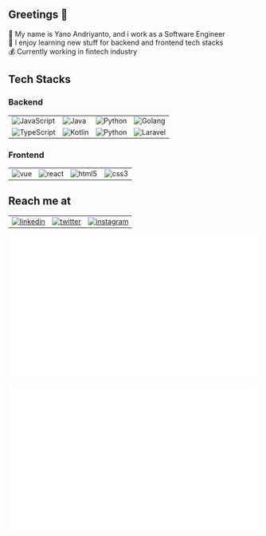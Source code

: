 ## Greetings 👋

   :beginner: My name is Yano Andriyanto, and i work as a Software Engineer  
   :mag_right: I enjoy learning new stuff for backend and frontend tech stacks  
   :moneybag: Currently working in fintech industry  
## Tech Stacks

### Backend
<table>
<tr>
<td><img src="https://edent.github.io/SuperTinyIcons/images/svg/javascript.svg" width="50" title="JavaScript" /></td>
<td><img src="https://edent.github.io/SuperTinyIcons/images/svg/java.svg" width="50" title="Java" /></td>
<td><img src="https://edent.github.io/SuperTinyIcons/images/svg/python.svg" width="50" title="Python" /></td>
<td><img src="https://edent.github.io/SuperTinyIcons/images/svg/go.svg" width="50" title="Golang" /></td>
</tr>
<tr>
<td><img src="https://edent.github.io/SuperTinyIcons/images/svg/typescript.svg" width="50" title="TypeScript" /></td>
<td><img src="https://edent.github.io/SuperTinyIcons/images/svg/kotlin.svg" width="50" title="Kotlin" /></td>
<td><img src="https://edent.github.io/SuperTinyIcons/images/svg/php.svg" width="50" title="Python" /></td>
<td><img src="https://edent.github.io/SuperTinyIcons/images/svg/laravel.svg" width="50" title="Laravel" /></td>
</tr>
</table>

### Frontend
<table>
<tr>
<td><img src="https://edent.github.io/SuperTinyIcons/images/svg/vue.svg" width="50" title="vue" /></td>
<td><img src="https://edent.github.io/SuperTinyIcons/images/svg/react.svg" width="50" title="react" /></td>
<td><img src="https://edent.github.io/SuperTinyIcons/images/svg/html5.svg" width="50" title="html5" /></td>
<td><img src="https://edent.github.io/SuperTinyIcons/images/svg/css3.svg" width="50" title="css3" /></td>
</tr>
</table>

## Reach me at
<table>
<tr>
<td>
<a href="https://www.linkedin.com/in/yano-andriyanto-b67079a1/" target="_blank"><img src="https://edent.github.io/SuperTinyIcons/images/svg/linkedin.svg" width="50" title="linkedin" /><a>
</td>
<td>
<a href="https://www.twitter.com/yanoandri" target="_blank"><img src="https://edent.github.io/SuperTinyIcons/images/svg/twitter.svg" width="50" title="twitter" /><a>
</td>
<td>
<a href="https://www.instagram.com/yanoandri" target="_blank"><img src="https://edent.github.io/SuperTinyIcons/images/svg/instagram.svg" width="50" title="instagram" /><a>
</td>
</tr>
</table>

![](https://github.com/yanoandri/yanoandri-github-stats/blob/master/generated/overview.svg)
![](https://github.com/yanoandri/yanoandri-github-stats/blob/master/generated/languages.svg)



<!--
**yanoandri/yanoandri** is a ✨ _special_ ✨ repository because its `README.md` (this file) appears on your GitHub profile.

Here are some ideas to get you started:

- 🔭 I’m currently working on ...
- 🌱 I’m currently learning ...
- 👯 I’m looking to collaborate on ...
- 🤔 I’m looking for help with ...
- 💬 Ask me about ...
- 📫 How to reach me: ...
- 😄 Pronouns: ...
- ⚡ Fun fact: ...
-->
